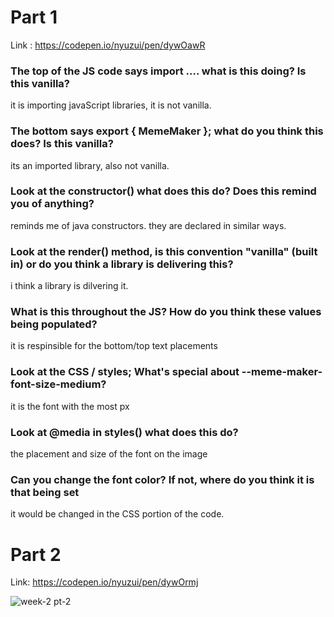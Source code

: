 # Part 1
Link : https://codepen.io/nyuzui/pen/dywOawR

### The top of the JS code says import .... what is this doing? Is this vanilla?
it is importing javaScript libraries, it is not vanilla.
### The bottom says export { MemeMaker }; what do you think this does? Is this vanilla?
its an imported library, also not vanilla.
### Look at the constructor() what does this do? Does this remind you of anything?
reminds me of java constructors. they are declared in similar ways.
### Look at the render() method, is this convention "vanilla" (built in) or do you think a library is delivering this?
i think a library is dilvering it.
### What is this throughout the JS? How do you think these values being populated?
it is respinsible for the bottom/top text placements
### Look at the CSS / styles; What's special about --meme-maker-font-size-medium?
it is the font with the most px
### Look at @media in styles() what does this do?
the placement and size of the font on the image
### Can you change the font color? If not, where do you think it is that being set
it would be changed in the CSS portion of the code.

# Part 2
Link: https://codepen.io/nyuzui/pen/dywOrmj

![week-2 pt-2](https://github.com/nyuzui/week-2.md/assets/143363660/959c0998-94c2-4758-9057-7328b96f3f64) 
